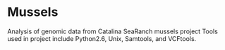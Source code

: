 # Mussels
Analysis of genomic data from Catalina SeaRanch mussels project
Tools used in project include Python2.6, Unix, Samtools, and VCFtools.
